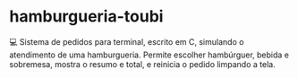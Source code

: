 # hamburgueria-toubi
💻 Sistema de pedidos para terminal, escrito em C, simulando o atendimento de uma hamburgueria. Permite escolher hambúrguer, bebida e sobremesa, mostra o resumo e total, e reinicia o pedido limpando a tela.
